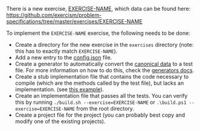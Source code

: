 There is a new exercise, [EXERCISE-NAME](https://github.com/exercism/problem-specifications/blob/master/exercises/EXERCISE-NAME/description.md), which data can be found here: https://github.com/exercism/problem-specifications/tree/master/exercises/EXERCISE-NAME

To implement the `EXERCISE-NAME` exercise, the following needs to be done:

* Create a directory for the new exercise in the `exercises` directory (note: this has to exactly match `EXERCISE-NAME`).
* Add a new entry to the [config.json](https://github.com/exercism/csharp/blob/master/config.json) file.
* Create a generator to automatically convert the [canonical data](https://github.com/exercism/problem-specifications/blob/master/exercises/EXERCISE-NAME/canonical-data.json) to a test file. For more information on how to do this, check the [generators docs](https://github.com/exercism/csharp/blob/master/docs/GENERATORS.md).
* Create a stub implementation file that contains the code necessary to compile (which are the methods called by the test file), but lacks an implementation. (see [this example](https://github.com/exercism/csharp/blob/master/exercises/two-fer/TwoFer.cs)).
* Create an implementation file that passes all the tests. You can verify this by running `./build.sh --exercise=EXERCISE-NAME` or `.\build.ps1 --exercise=EXERCISE-NAME` from the root directory.
* Create a project file for the project (you can probably best copy and modify one of the existing projects).
